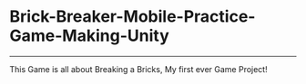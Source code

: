 # Brick-Breaker-Mobile-Practice-Game-Making-Unity
-------------------------------------------------
This Game is all about Breaking a Bricks, My first ever Game Project!
